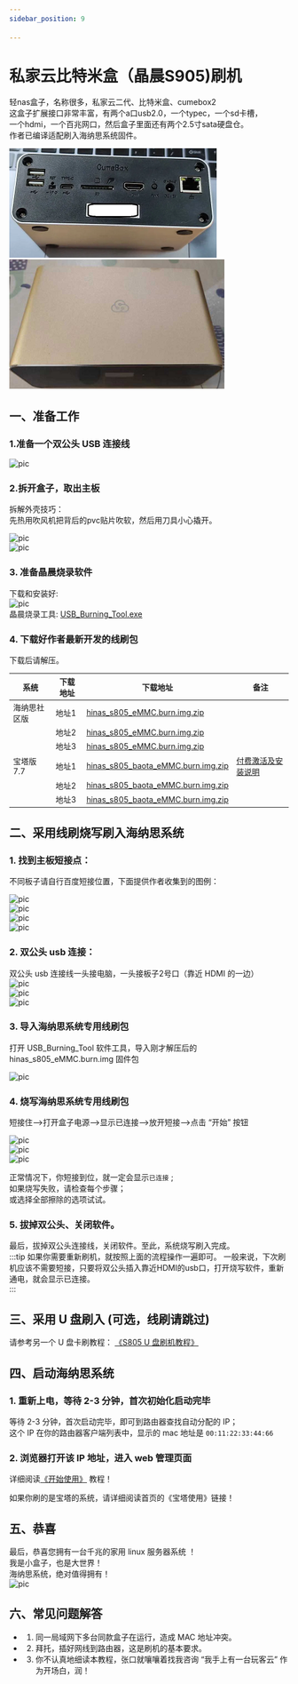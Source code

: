 ```yaml
---
sidebar_position: 9

---
```


# 私家云比特米盒（晶晨S905)刷机

轻nas盒子，名称很多，私家云二代、比特米盒、cumebox2  
这盒子扩展接口非常丰富，有两个a口usb2.0，一个typec，一个sd卡槽，  
一个hdmi，一个百兆网口，然后盒子里面还有两个2.5寸sata硬盘仓。  
作者已编译适配刷入海纳思系统固件。  

![pic](pic/cumebox/cumebox-1.jpg)   
![pic](pic/cumebox/cumebox-2.jpg)  

## 一、准备工作  


### 1.准备一个双公头 USB 连接线  

![pic](pic/s805/usb2.png)  
  
### 2.拆开盒子，取出主板  

拆解外壳技巧：  
先热用吹风机把背后的pvc贴片吹软，然后用刀具小心撬开。   

![pic](pic/s805/pcb.png)  
![pic](pic/s805/pcb-2.png)  

### 3. 准备晶晨烧录软件

下载和安装好:  
![pic](pic/s805/tools.png)  
晶晨烧录工具: [USB_Burning_Tool.exe](https://www.ecoo.top/update/soft_init/amlproject/USB_Burning_Tool_v2.1.3.exe)

### 4. 下载好作者最新开发的线刷包

下载后请解压。  

| 系统            | 下载地址        | 下载地址 | 备注 |
| ------------------ | -------------- | ------------ | ---------| 
| 海纳思社区版 | 地址1 | [hinas_s805_eMMC.burn.img.zip](https://node4.histb.com:9088/update/system/s805/hinas_s805_eMMC.burn.img.zip)|  |  
|  | 地址2 | [hinas_s805_eMMC.burn.img.zip](https://node2.histb.com/update/system/s805/hinas_s805_eMMC.burn.img.zip)|  |  
|  | 地址3 | [hinas_s805_eMMC.burn.img.zip](https://node3.histb.com:9088/update/system/s805/hinas_s805_eMMC.burn.img.zip)|  |  
| 宝塔版7.7 | 地址1 | [hinas_s805_baota_eMMC.burn.img.zip](https://node4.histb.com:9088/update/system/s805/hinas_s805_baota_eMMC.burn.img.zip)| [付费激活及安装说明](https://ecoo.top/baota.html) |  
|  | 地址2 | [hinas_s805_baota_eMMC.burn.img.zip](https://node2.histb.com/update/system/s805/hinas_s805_baota_eMMC.burn.img.zip)|  |  
|  | 地址3 | [hinas_s805_baota_eMMC.burn.img.zip](https://node3.histb.com:9088/update/system/s805/hinas_s805_baota_eMMC.burn.img.zip)|  |  

## 二、采用线刷烧写刷入海纳思系统

### 1. 找到主板短接点：
不同板子请自行百度短接位置，下面提供作者收集到的图例：  

![pic](pic/s805/2.png)   
![pic](pic/s805/2-2.png)   
![pic](pic/s805/3.png)   
![pic](pic/s805/3-3.jpg)   

### 2. 双公头 usb 连接：  

双公头 usb 连接线一头接电脑，一头接板子2号口（靠近 HDMI 的一边）  
![pic](pic/s805/1.png)  
![pic](pic/s805/1-2.png)  
![pic](pic/s805/1-3.png)  

### 3. 导入海纳思系统专用线刷包

打开 USB_Burning_Tool 软件工具，导入刚才解压后的 hinas_s805_eMMC.burn.img 固件包

![pic](pic/s805/4-1.png)  

### 4. 烧写海纳思系统专用线刷包

短接住-->打开盒子电源-->显示已连接-->放开短接-->点击 “开始” 按钮  

![pic](pic/s805/5-1.png)  
![pic](pic/s805/5-2.png)  
![pic](pic/s805/5-3.png)  

正常情况下，你短接到位，就一定会显示```已连接``` ;  
如果烧写失败，请检查每个步骤；  
或选择全部擦除的选项试试。  

### 5. 拔掉双公头、关闭软件。  

最后，拔掉双公头连接线，关闭软件。至此，系统烧写刷入完成。  
:::tip
如果你需要重新刷机，就按照上面的流程操作一遍即可。
一般来说，下次刷机应该不需要短接，只要将双公头插入靠近HDMI的usb口，打开烧写软件，重新通电，就会显示已连接。  
:::

## 三、采用 U 盘刷入  (可选，线刷请跳过)

请参考另一个 U 盘卡刷教程： <a href="/s805/s805.html" target="_blank">《S805 U 盘刷机教程》</a>

## 四、启动海纳思系统

### 1. 重新上电，等待 2-3 分钟，首次初始化启动完毕

 等待 2-3 分钟，首次启动完毕，即可到路由器查找自动分配的 IP；  
 这个 IP 在你的路由器客户端列表中，显示的 mac 地址是 `00:11:22:33:44:66`  

### 2. 浏览器打开该 IP 地址，进入 web 管理页面  

详细阅读[《开始使用》](/docs/tutorial-extras/start) 教程！  


如果你刷的是宝塔的系统，请详细阅读首页的《宝塔使用》链接！  



## 五、恭喜

最后，恭喜您拥有一台千兆的家用 linux 服务器系统 ！  
我是小盒子，也是大世界！  
海纳思系统，绝对值得拥有！   
![pic](pic/s805/9-1.png)   

## 六、常见问题解答

- 1. 同一局域网下多台同款盒子在运行，造成 MAC 地址冲突。

- 2. 拜托，插好网线到路由器，这是刷机的基本要求。

- 3. 你不认真地细读本教程，张口就嚷嚷着找我咨询 “我手上有一台玩客云” 作为开场白，润！








